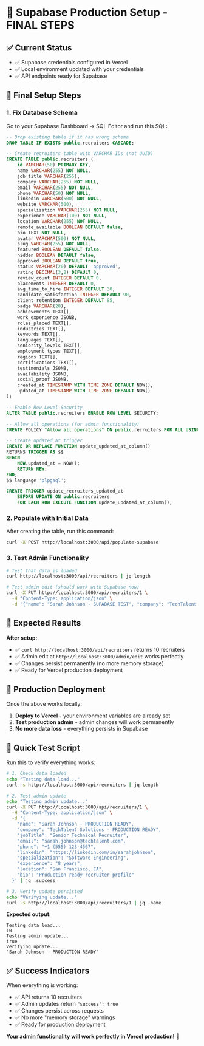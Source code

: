 # 🚀 Supabase Production Setup - FINAL STEPS

## ✅ Current Status
- ✅ Supabase credentials configured in Vercel
- ✅ Local environment updated with your credentials
- ✅ API endpoints ready for Supabase

## 🔧 Final Setup Steps

### 1. Fix Database Schema
Go to your Supabase Dashboard → SQL Editor and run this SQL:

```sql
-- Drop existing table if it has wrong schema
DROP TABLE IF EXISTS public.recruiters CASCADE;

-- Create recruiters table with VARCHAR IDs (not UUID)
CREATE TABLE public.recruiters (
    id VARCHAR(50) PRIMARY KEY,
    name VARCHAR(255) NOT NULL,
    job_title VARCHAR(255),
    company VARCHAR(255) NOT NULL,
    email VARCHAR(255) NOT NULL,
    phone VARCHAR(50) NOT NULL,
    linkedin VARCHAR(500) NOT NULL,
    website VARCHAR(500),
    specialization VARCHAR(255) NOT NULL,
    experience VARCHAR(100) NOT NULL,
    location VARCHAR(255) NOT NULL,
    remote_available BOOLEAN DEFAULT false,
    bio TEXT NOT NULL,
    avatar VARCHAR(500) NOT NULL,
    slug VARCHAR(255) NOT NULL,
    featured BOOLEAN DEFAULT false,
    hidden BOOLEAN DEFAULT false,
    approved BOOLEAN DEFAULT true,
    status VARCHAR(20) DEFAULT 'approved',
    rating DECIMAL(3,2) DEFAULT 0,
    review_count INTEGER DEFAULT 0,
    placements INTEGER DEFAULT 0,
    avg_time_to_hire INTEGER DEFAULT 30,
    candidate_satisfaction INTEGER DEFAULT 90,
    client_retention INTEGER DEFAULT 85,
    badge VARCHAR(20),
    achievements TEXT[],
    work_experience JSONB,
    roles_placed TEXT[],
    industries TEXT[],
    keywords TEXT[],
    languages TEXT[],
    seniority_levels TEXT[],
    employment_types TEXT[],
    regions TEXT[],
    certifications TEXT[],
    testimonials JSONB,
    availability JSONB,
    social_proof JSONB,
    created_at TIMESTAMP WITH TIME ZONE DEFAULT NOW(),
    updated_at TIMESTAMP WITH TIME ZONE DEFAULT NOW()
);

-- Enable Row Level Security
ALTER TABLE public.recruiters ENABLE ROW LEVEL SECURITY;

-- Allow all operations (for admin functionality)
CREATE POLICY "Allow all operations" ON public.recruiters FOR ALL USING (true) WITH CHECK (true);

-- Create updated_at trigger
CREATE OR REPLACE FUNCTION update_updated_at_column()
RETURNS TRIGGER AS $$
BEGIN
    NEW.updated_at = NOW();
    RETURN NEW;
END;
$$ language 'plpgsql';

CREATE TRIGGER update_recruiters_updated_at 
    BEFORE UPDATE ON public.recruiters 
    FOR EACH ROW EXECUTE FUNCTION update_updated_at_column();
```

### 2. Populate with Initial Data
After creating the table, run this command:

```bash
curl -X POST http://localhost:3000/api/populate-supabase
```

### 3. Test Admin Functionality
```bash
# Test that data is loaded
curl http://localhost:3000/api/recruiters | jq length

# Test admin edit (should work with Supabase now)
curl -X PUT http://localhost:3000/api/recruiters/1 \
  -H "Content-Type: application/json" \
  -d '{"name": "Sarah Johnson - SUPABASE TEST", "company": "TechTalent - SUPABASE"}'
```

## 🎯 Expected Results

**After setup:**
- ✅ `curl http://localhost:3000/api/recruiters` returns 10 recruiters
- ✅ Admin edit at `http://localhost:3000/admin/edit` works perfectly
- ✅ Changes persist permanently (no more memory storage)
- ✅ Ready for Vercel production deployment

## 🚀 Production Deployment

Once the above works locally:

1. **Deploy to Vercel** - your environment variables are already set
2. **Test production admin** - admin changes will work permanently
3. **No more data loss** - everything persists in Supabase

## 🧪 Quick Test Script

Run this to verify everything works:

```bash
# 1. Check data loaded
echo "Testing data load..."
curl -s http://localhost:3000/api/recruiters | jq length

# 2. Test admin update
echo "Testing admin update..."
curl -X PUT http://localhost:3000/api/recruiters/1 \
  -H "Content-Type: application/json" \
  -d '{
    "name": "Sarah Johnson - PRODUCTION READY",
    "company": "TechTalent Solutions - PRODUCTION READY",
    "jobTitle": "Senior Technical Recruiter",
    "email": "sarah.johnson@techtalent.com",
    "phone": "+1 (555) 123-4567",
    "linkedin": "https://linkedin.com/in/sarahjohnson",
    "specialization": "Software Engineering",
    "experience": "8 years",
    "location": "San Francisco, CA",
    "bio": "Production ready recruiter profile"
  }' | jq .success

# 3. Verify update persisted
echo "Verifying update..."
curl -s http://localhost:3000/api/recruiters/1 | jq .name
```

**Expected output:**
```
Testing data load...
10
Testing admin update...
true
Verifying update...
"Sarah Johnson - PRODUCTION READY"
```

## ✅ Success Indicators

When everything is working:
- ✅ API returns 10 recruiters
- ✅ Admin updates return `"success": true`
- ✅ Changes persist across requests
- ✅ No more "memory storage" warnings
- ✅ Ready for production deployment

**Your admin functionality will work perfectly in Vercel production!** 🎉